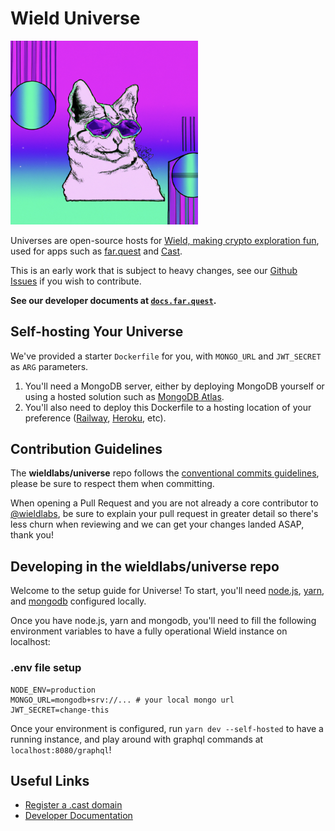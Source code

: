 # Wield Universe

<img src="./.misc/header.png" width="300" />

Universes are open-source hosts for
[Wield, making crypto exploration fun](https://wield.co), used for apps such as
[far.quest](https://far.quest) and [Cast](https://far.quest/cast).

This is an early work that is subject to heavy changes, see our
[Github Issues](https://github.com/wieldlabs/dimension/issues) if you wish to
contribute.

**See our developer documents at [`docs.far.quest`](https://docs.far.quest).**

## Self-hosting Your Universe

We've provided a starter `Dockerfile` for you, with `MONGO_URL` and `JWT_SECRET`
as `ARG` parameters.

1. You'll need a MongoDB server, either by deploying MongoDB yourself or using a
   hosted solution such as [MongoDB Atlas](https://www.mongodb.com/cloud/atlas).
2. You'll also need to deploy this Dockerfile to a hosting location of your
   preference ([Railway](https://railway.app),
   [Heroku](https://www.heroku.com/), etc).

## Contribution Guidelines

The **wieldlabs/universe** repo follows the
[conventional commits guidelines](https://www.conventionalcommits.org/en/v1.0.0/#summary),
please be sure to respect them when committing.

When opening a Pull Request and you are not already a core contributor to
[@wieldlabs](https://github.com/wieldlabs), be sure to explain your pull request
in greater detail so there's less churn when reviewing and we can get your
changes landed ASAP, thank you!

## Developing in the wieldlabs/universe repo

Welcome to the setup guide for Universe! To start, you'll need
[node.js](https://github.com/nvm-sh/nvm),
[yarn](https://classic.yarnpkg.com/lang/en/docs/install/#mac-stable), and
[mongodb](https://www.mongodb.com/docs/manual/tutorial/install-mongodb-on-os-x/)
configured locally.

Once you have node.js, yarn and mongodb, you'll need to fill the following
environment variables to have a fully operational Wield instance on localhost:

### .env file setup

```
NODE_ENV=production
MONGO_URL=mongodb+srv://... # your local mongo url
JWT_SECRET=change-this
```

Once your environment is configured, run `yarn dev --self-hosted` to have a
running instance, and play around with graphql commands at
`localhost:8080/graphql`!

## Useful Links

- [Register a .cast domain](https://wield.co)
- [Developer Documentation](https://docs.far.quest)
